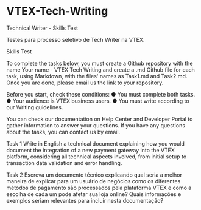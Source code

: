 # VTEX-Tech-Writing
Technical Writer - Skills Test

Testes para processo seletivo de Tech Writer na VTEX.

Skills Test

To complete the tasks below, you must create a Github repository with the name Your name -
VTEX Tech Writing and create a .md Github file for each task, using Markdown, with the files'
names as Task1.md and Task2.md. Once you are done, please email us the link to your
repository.

Before you start, check these conditions:
● You must complete both tasks.
● Your audience is VTEX business users.
● You must write according to our Writing guidelines.

You can check our documentation on Help Center and Developer Portal to gather information to
answer your questions. If you have any questions about the tasks, you can contact us by email.

Task 1
Write in English a technical document explaining how you would document the integration of a
new payment gateway into the VTEX platform, considering all technical aspects involved, from
initial setup to transaction data validation and error handling.

Task 2
Escreva um documento técnico explicando qual seria a melhor maneira de explicar para um
usuário de negócios como os diferentes métodos de pagamento são processados pela
plataforma VTEX e como a escolha de cada um pode afetar sua loja online? Quais informações
e exemplos seriam relevantes para incluir nesta documentação?
